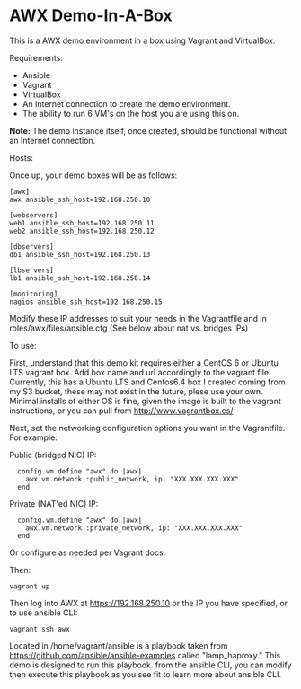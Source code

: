 AWX Demo-In-A-Box
=================

This is a AWX demo environment in a box using Vagrant and VirtualBox.

Requirements:

- Ansible
- Vagrant
- VirtualBox
- An Internet connection to create the demo environment.
- The ability to run 6 VM's on the host you are using this on.

**Note:** The demo instance itself, once created, should be functional without
an Internet connection. 

Hosts:

Once up, your demo boxes will be as follows:
```
[awx]
awx ansible_ssh_host=192.168.250.10

[webservers]
web1 ansible_ssh_host=192.168.250.11
web2 ansible_ssh_host=192.168.250.12

[dbservers]
db1 ansible_ssh_host=192.168.250.13

[lbservers]
lb1 ansible_ssh_host=192.168.250.14

[monitoring]
nagios ansible_ssh_host=192.168.250.15
```
Modify these IP addresses to suit your needs in the Vagrantfile and in roles/awx/files/ansible.cfg (See below about nat vs. bridges IPs)

To use:

First, understand that this demo kit requires either a CentOS 6 or Ubuntu LTS vagrant box.  Add box name and url accordingly to the vagrant file. Currently, this has a Ubuntu LTS and Centos6.4 box I created coming from my S3 bucket, these may not exist in the future, plese use your own.  Minimal installs of either OS is fine, given the image is built to the vagrant instructions, or you can pull from http://www.vagrantbox.es/ 

Next, set the networking configuration options you want in the Vagrantfile.  For example:

Public (bridged NIC) IP:
```
  config.vm.define "awx" do |awx|
    awx.vm.network :public_network, ip: "XXX.XXX.XXX.XXX"
  end
```
Private (NAT'ed NIC) IP:
```
  config.vm.define "awx" do |awx|
    awx.vm.network :private_network, ip: "XXX.XXX.XXX.XXX"
  end
```
Or configure as needed per Vagrant docs.

Then:
```
vagrant up
```

Then log into AWX at https://192.168.250.10 or the IP you have specified, or to use ansible CLI:
```
vagrant ssh awx
```

Located in /home/vagrant/ansible is a playbook taken from https://github.com/ansible/ansible-examples called "lamp_haproxy."  This demo is designed to run this playbook.  from the ansible CLI, you can modify then execute this playbook as you see fit to learn more about ansible CLI.  